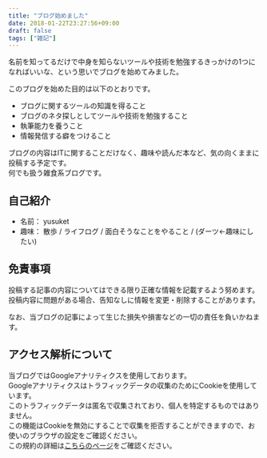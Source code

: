 ```yaml
---
title: "ブログ始めました"
date: 2018-01-22T23:27:56+09:00
draft: false
tags: ["雑記"]
---
```


名前を知ってるだけで中身を知らないツールや技術を勉強するきっかけの1つになればいいな、という思いでブログを始めてみました。

このブログを始めた目的は以下のとおりです。

- ブログに関するツールの知識を得ること
- ブログのネタ探しとしてツールや技術を勉強すること
- 執筆能力を養うこと
- 情報発信する癖をつけること

ブログの内容はITに関することだけなく、趣味や読んだ本など、気の向くままに投稿する予定です。  
何でも扱う雑食系ブログです。  

自己紹介
---

- 名前： yusuket
- 趣味： 散歩 / ライフログ / 面白そうなことをやること / (ダーツ←趣味にしたい)


免責事項
---

投稿する記事の内容についてはできる限り正確な情報を記載するよう努めます。  
投稿内容に問題がある場合、告知なしに情報を変更・削除することがあります。  

なお、当ブログの記事によって生じた損失や損害などの一切の責任を負いかねます。


アクセス解析について
---

当ブログではGoogleアナリティクスを使用しております。  
Googleアナリティクスはトラフィックデータの収集のためにCookieを使用しています。  
このトラフィックデータは匿名で収集されており、個人を特定するものではありません。  
この機能はCookieを無効にすることで収集を拒否することができますので、お使いのブラウザの設定をご確認ください。  
この規約の詳細は[こちらのページ](https://www.google.com/analytics/terms/jp.html)をご確認ください。
